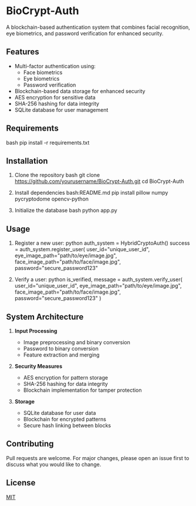 # BioCrypt-Auth

A blockchain-based authentication system that combines facial recognition, eye biometrics, and password verification for enhanced security.

## Features

- Multi-factor authentication using:
  - Face biometrics
  - Eye biometrics
  - Password verification
- Blockchain-based data storage for enhanced security
- AES encryption for sensitive data
- SHA-256 hashing for data integrity
- SQLite database for user management

## Requirements
bash
pip install -r requirements.txt
## Installation

1. Clone the repository
bash
git clone https://github.com/yourusername/BioCrypt-Auth.git
cd BioCrypt-Auth

2. Install dependencies
bash:README.md
pip install pillow numpy pycryptodome opencv-python

3. Initialize the database
bash
python app.py

## Usage

1. Register a new user:
python
auth_system = HybridCryptoAuth()
success = auth_system.register_user(
user_id="unique_user_id",
eye_image_path="path/to/eye/image.jpg",
face_image_path="path/to/face/image.jpg",
password="secure_password123"

2. Verify a user:
python
is_verified, message = auth_system.verify_user(
user_id="unique_user_id",
eye_image_path="path/to/eye/image.jpg",
face_image_path="path/to/face/image.jpg",
password="secure_password123"
)

## System Architecture

1. **Input Processing**
   - Image preprocessing and binary conversion
   - Password to binary conversion
   - Feature extraction and merging

2. **Security Measures**
   - AES encryption for pattern storage
   - SHA-256 hashing for data integrity
   - Blockchain implementation for tamper protection

3. **Storage**
   - SQLite database for user data
   - Blockchain for encrypted patterns
   - Secure hash linking between blocks

## Contributing

Pull requests are welcome. For major changes, please open an issue first to discuss what you would like to change.

## License

[MIT](https://choosealicense.com/licenses/mit/)


